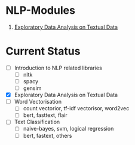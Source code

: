 # NLP-Modules
1. [Exploratory Data Analysis on Textual Data](https://github.com/ashutosh486/NLP-Modules/blob/master/EDA.ipynb)

# Current Status
- [ ] Introduction to NLP related libraries
  - [ ] nltk
  - [ ] spacy
  - [ ] gensim
- [x] Exploratory Data Analysis on Textual Data
- [ ] Word Vectorisation
  - [ ] count vectorior, tf-idf vectorisor, word2vec
  - [ ] bert, fasttext, flair
- [ ] Text Classification
  - [ ] naive-bayes, svm, logical regression
  - [ ] bert, fastext, others
